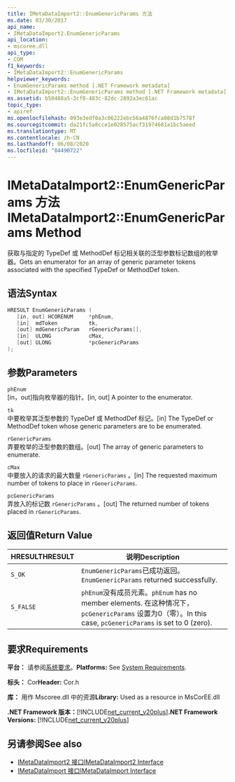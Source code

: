 ```yaml
---
title: IMetaDataImport2::EnumGenericParams 方法
ms.date: 03/30/2017
api_name:
- IMetaDataImport2.EnumGenericParams
api_location:
- mscoree.dll
api_type:
- COM
f1_keywords:
- IMetaDataImport2::EnumGenericParams
helpviewer_keywords:
- EnumGenericParams method [.NET Framework metadata]
- IMetaDataImport2::EnumGenericParams method [.NET Framework metadata]
ms.assetid: b50488a5-3cf0-483c-82dc-2892a3ec61ac
topic_type:
- apiref
ms.openlocfilehash: 093e3edf0a3c06222ebc56a4876fca08d1b7578f
ms.sourcegitcommit: da21fc5a8cce1e028575acf31974681a1bc5aeed
ms.translationtype: MT
ms.contentlocale: zh-CN
ms.lasthandoff: 06/08/2020
ms.locfileid: "84490722"
---
```

# <a name="imetadataimport2enumgenericparams-method"></a><span data-ttu-id="d67b5-102">IMetaDataImport2::EnumGenericParams 方法</span><span class="sxs-lookup"><span data-stu-id="d67b5-102">IMetaDataImport2::EnumGenericParams Method</span></span>
<span data-ttu-id="d67b5-103">获取与指定的 TypeDef 或 MethodDef 标记相关联的泛型参数标记数组的枚举器。</span><span class="sxs-lookup"><span data-stu-id="d67b5-103">Gets an enumerator for an array of generic parameter tokens associated with the specified TypeDef or MethodDef token.</span></span>  
  
## <a name="syntax"></a><span data-ttu-id="d67b5-104">语法</span><span class="sxs-lookup"><span data-stu-id="d67b5-104">Syntax</span></span>  
  
```cpp
HRESULT EnumGenericParams (  
   [in, out] HCORENUM     *phEnum,
   [in]  mdToken          tk,  
   [out] mdGenericParam   rGenericParams[],
   [in]  ULONG            cMax,
   [out] ULONG            *pcGenericParams  
);  
```  
  
## <a name="parameters"></a><span data-ttu-id="d67b5-105">参数</span><span class="sxs-lookup"><span data-stu-id="d67b5-105">Parameters</span></span>  
 `phEnum`  
 <span data-ttu-id="d67b5-106">[in，out]指向枚举器的指针。</span><span class="sxs-lookup"><span data-stu-id="d67b5-106">[in, out] A pointer to the enumerator.</span></span>  
  
 `tk`  
 <span data-ttu-id="d67b5-107">中要枚举其泛型参数的 TypeDef 或 MethodDef 标记。</span><span class="sxs-lookup"><span data-stu-id="d67b5-107">[in] The TypeDef or MethodDef token whose generic parameters are to be enumerated.</span></span>  
  
 `rGenericParams`  
 <span data-ttu-id="d67b5-108">弄要枚举的泛型参数的数组。</span><span class="sxs-lookup"><span data-stu-id="d67b5-108">[out] The array of generic parameters to enumerate.</span></span>  
  
 `cMax`  
 <span data-ttu-id="d67b5-109">中要放入的请求的最大数量 `rGenericParams` 。</span><span class="sxs-lookup"><span data-stu-id="d67b5-109">[in] The requested maximum number of tokens to place in `rGenericParams`.</span></span>  
  
 `pcGenericParams`  
 <span data-ttu-id="d67b5-110">弄放入的标记数 `rGenericParams` 。</span><span class="sxs-lookup"><span data-stu-id="d67b5-110">[out] The returned number of tokens placed in `rGenericParams`.</span></span>  
  
## <a name="return-value"></a><span data-ttu-id="d67b5-111">返回值</span><span class="sxs-lookup"><span data-stu-id="d67b5-111">Return Value</span></span>  
  
|<span data-ttu-id="d67b5-112">HRESULT</span><span class="sxs-lookup"><span data-stu-id="d67b5-112">HRESULT</span></span>|<span data-ttu-id="d67b5-113">说明</span><span class="sxs-lookup"><span data-stu-id="d67b5-113">Description</span></span>|  
|-------------|-----------------|  
|`S_OK`|<span data-ttu-id="d67b5-114">`EnumGenericParams`已成功返回。</span><span class="sxs-lookup"><span data-stu-id="d67b5-114">`EnumGenericParams` returned successfully.</span></span>|  
|`S_FALSE`|<span data-ttu-id="d67b5-115">`phEnum`没有成员元素。</span><span class="sxs-lookup"><span data-stu-id="d67b5-115">`phEnum` has no member elements.</span></span> <span data-ttu-id="d67b5-116">在这种情况下， `pcGenericParams` 设置为0（零）。</span><span class="sxs-lookup"><span data-stu-id="d67b5-116">In this case, `pcGenericParams` is set to 0 (zero).</span></span>|  
  
## <a name="requirements"></a><span data-ttu-id="d67b5-117">要求</span><span class="sxs-lookup"><span data-stu-id="d67b5-117">Requirements</span></span>  
 <span data-ttu-id="d67b5-118">**平台：** 请参阅[系统要求](../../get-started/system-requirements.md)。</span><span class="sxs-lookup"><span data-stu-id="d67b5-118">**Platforms:** See [System Requirements](../../get-started/system-requirements.md).</span></span>  
  
 <span data-ttu-id="d67b5-119">**标头：** Cor</span><span class="sxs-lookup"><span data-stu-id="d67b5-119">**Header:** Cor.h</span></span>  
  
 <span data-ttu-id="d67b5-120">**库：** 用作 Mscoree.dll 中的资源</span><span class="sxs-lookup"><span data-stu-id="d67b5-120">**Library:** Used as a resource in MsCorEE.dll</span></span>  
  
 <span data-ttu-id="d67b5-121">**.NET Framework 版本：**[!INCLUDE[net_current_v20plus](../../../../includes/net-current-v20plus-md.md)]</span><span class="sxs-lookup"><span data-stu-id="d67b5-121">**.NET Framework Versions:** [!INCLUDE[net_current_v20plus](../../../../includes/net-current-v20plus-md.md)]</span></span>  
  
## <a name="see-also"></a><span data-ttu-id="d67b5-122">另请参阅</span><span class="sxs-lookup"><span data-stu-id="d67b5-122">See also</span></span>

- [<span data-ttu-id="d67b5-123">IMetaDataImport2 接口</span><span class="sxs-lookup"><span data-stu-id="d67b5-123">IMetaDataImport2 Interface</span></span>](imetadataimport2-interface.md)
- [<span data-ttu-id="d67b5-124">IMetaDataImport 接口</span><span class="sxs-lookup"><span data-stu-id="d67b5-124">IMetaDataImport Interface</span></span>](imetadataimport-interface.md)
